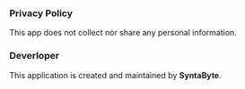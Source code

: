 ### Privacy Policy
This app does not collect nor share any personal information.

### Deverloper
This application is created and maintained by **SyntaByte**.
